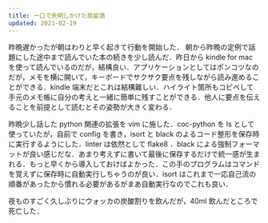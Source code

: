 ```yaml
---
title: 一口で失明しかけた蒸留酒
updated: 2021-02-19
---
```


昨晩遅かったが朝はわりと早く起きて行動を開始した．
朝から昨晩の定例で話題にした途中まで読んでいた本の続きを少し読んだ．昨日から kindle for mac を使って読んでいるのだが，結構良い．アプリケーションとしてはポンコツなのだが，メモを横に開いて，キーボードでサクサク要点を残しながら読み進めることができる．kindle 端末だとこれは結構難しい．ハイライト箇所もコピペして手元のメモ帳に自分の考えと一緒に簡単に残すことができる．他人に要点を伝えることを前提として読むとその姿勢が大きく変わる．

昨晩少し話した python 関連の拡張を vim に施した．coc-python を ls として使っていたが，自前で config を書き，isort と black のよるコード整形を保存時に実行するようにした．linter は依然として flake8 ．black による強制フォーマットが良い感じだな．あまり考えずに書いて最後に保存するだけで統一感が生まれる．もっと早くから導入しておけばよかった．この手のプログラムはコマンドを覚えずに保存時に自動実行しちゃうのが良い．isort はこれまで一応自己流の順番があったから慣れる必要があるがまあ自動実行なのでこれも良い．

夜ものすごく久しぶりにウォッカの炭酸割りを飲んだが，40ml 飲んだところで死亡した．
